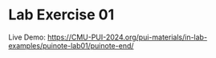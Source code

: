 # Lab Exercise 01

Live Demo: https://CMU-PUI-2024.org/pui-materials/in-lab-examples/puinote-lab01/puinote-end/
